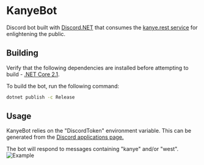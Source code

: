 # KanyeBot
Discord bot built with [Discord.NET](https://github.com/discord-net/Discord.Net) that consumes the [kanye.rest service](https://kanye.rest/) for enlightening the public.

## Building
Verify that the following dependencies are installed before attempting to build - [.NET Core 2.1](https://dotnet.microsoft.com/download/dotnet-core/2.1).

To build the bot, run the following command:
```bash
dotnet publish -c Release
```

## Usage
KanyeBot relies on the "DiscordToken" environment variable. This can be generated from the [Discord applications page.](https://discordapp.com/developers/applications)

The bot will respond to messages containing "kanye" and/or "west".
![Example](https://i.imgur.com/aS4JHOB.png)